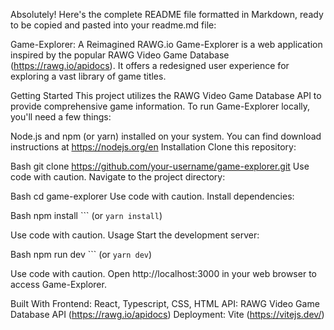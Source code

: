 Absolutely! Here's the complete README file formatted in Markdown, ready to be copied and pasted into your readme.md file:

Game-Explorer: A Reimagined RAWG.io
Game-Explorer is a web application inspired by the popular RAWG Video Game Database (https://rawg.io/apidocs). It offers a redesigned user experience for exploring a vast library of game titles.

Getting Started
This project utilizes the RAWG Video Game Database API to provide comprehensive game information. To run Game-Explorer locally, you'll need a few things:

Node.js and npm (or yarn) installed on your system. You can find download instructions at https://nodejs.org/en
Installation
Clone this repository:

Bash
git clone https://github.com/your-username/game-explorer.git
Use code with caution.
Navigate to the project directory:

Bash
cd game-explorer
Use code with caution.
Install dependencies:

Bash
npm install
``` (or `yarn install`)

Use code with caution.
Usage
Start the development server:

Bash
npm run dev
``` (or `yarn dev`)

Use code with caution.
Open http://localhost:3000 in your web browser to access Game-Explorer.

Built With
Frontend: React, Typescript, CSS, HTML
API: RAWG Video Game Database API (https://rawg.io/apidocs)
Deployment: Vite (https://vitejs.dev/)